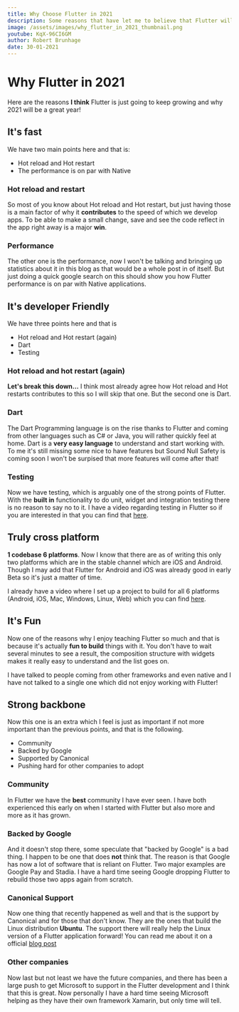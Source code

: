 ```yaml
---
title: Why Choose Flutter in 2021
description: Some reasons that have let me to believe that Flutter will just keep growing and during 2021 I have a hunch that there are a lot to look forward to!
image: /assets/images/why_flutter_in_2021_thumbnail.png
youtube: KqX-96CI6GM
author: Robert Brunhage
date: 30-01-2021
---
```

# Why Flutter in 2021

Here are the reasons **I think** Flutter is just going to keep growing and why 2021 will be a great year!

## It's fast

We have two main points here and that is:
* Hot reload and Hot restart
* The performance is on par with Native

### Hot reload and restart
So most of you know about Hot reload and Hot restart, but just having those is a main factor of why it **contributes** to the speed of which we develop apps. To be able to make a small change, save and see the code reflect in the app right away is a major **win**.

### Performance
The other one is the performance, now I won't be talking and bringing up statistics about it in this blog as that would be a whole post in of itself. But just doing a quick google search on this should show you how Flutter performance is on par with Native applications.

## It's developer Friendly

We have three points here and that is
* Hot reload and Hot restart (again)
* Dart
* Testing

### Hot reload and hot restart (again)
**Let's break this down...** I think most already agree how Hot reload and Hot restarts contributes to this so I will skip that one. But the second one is Dart.

### Dart
The Dart Programming language is on the rise thanks to Flutter and coming from other languages such as C# or Java, you will rather quickly feel at home. Dart is a **very easy language** to understand and start working with. To me it's still missing some nice to have features but Sound Null Safety is coming soon I won't be surpised that more features will come after that!

### Testing
Now we have testing, which is arguably one of the strong points of Flutter. With the **built in** functionality to do unit, widget and integration testing there is no reason to say no to it. I have a video regarding testing in Flutter so if you are interested in that you can find that <a href="https://youtu.be/RDY6UYh-nyg" target="_blank" rel="noopener">here</a>.

## Truly cross platform

**1 codebase 6 platforms**. Now I know that there are as of writing this only two platforms which are in the stable channel which are iOS and Android. Though I may add that Flutter for Android and iOS was already good in early Beta so it's just a matter of time.

I already have a video where I set up a project to build for all 6 platforms (Android, iOS, Mac, Windows, Linux, Web) which you can find <a href="https://youtu.be/70dqIVvoEyw" target="_blank" rel="noopener">here</a>.

## It's Fun

Now one of the reasons why I enjoy teaching Flutter so much and that is because it's actually **fun to build** things with it. You don't have to wait several minutes to see a result, the composition structure with widgets makes it really easy to understand and the list goes on.

I have talked to people coming from other frameworks and even native and I have not talked to a single one which did not enjoy working with Flutter!

## Strong backbone

Now this one is an extra which I feel is just as important if not more important than the previous points, and that is the following.

* Community
* Backed by Google
* Supported by Canonical
* Pushing hard for other companies to adopt

### Community
In Flutter we have the **best** community I have ever seen. I have both experienced this early on when I started with Flutter but also more and more as it has grown.

### Backed by Google
And it doesn't stop there, some speculate that "backed by Google" is a bad thing. I happen to be one that does **not** think that. The reason is that Google has now a lot of software that is reliant on Flutter. Two major examples are Google Pay and Stadia. I have a hard time seeing Google dropping Flutter to rebuild those two apps again from scratch.

### Canonical Support
Now one thing that recently happened as well and that is the support by Canonical and for those that don't know. They are the ones that build the Linux distribution **Ubuntu**. The support there will really help the Linux version of a Flutter application forward! You can read me about it on a official <a href="https://medium.com/flutter/announcing-flutter-linux-alpha-with-canonical-19eb824590a9" target="_blank" rel="noopener">blog post</a>

### Other companies
Now last but not least we have the future companies, and there has been a large push to get Microsoft to support in the Flutter development and I think that this is great. Now personally I have a hard time seeing Microsoft helping as they have their own framework Xamarin, but only time will tell.